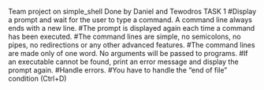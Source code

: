 Team project on simple_shell 
Done by Daniel and Tewodros
TASK 1
#Display a prompt and wait for the user to type a command. A command line always ends with a new line.
#The prompt is displayed again each time a command has been executed.
#The command lines are simple, no semicolons, no pipes, no redirections or any other advanced features.
#The command lines are made only of one word. No arguments will be passed to programs.
#If an executable cannot be found, print an error message and display the prompt again.
#Handle errors.
#You have to handle the “end of file” condition (Ctrl+D)
